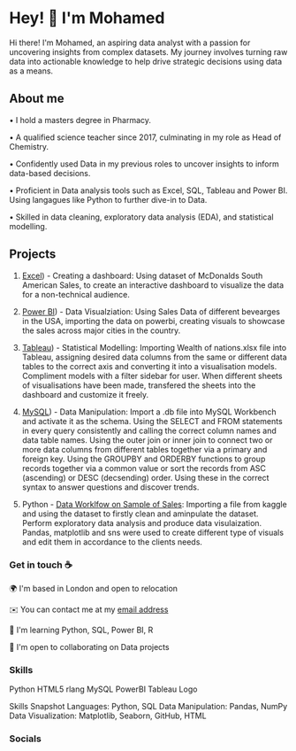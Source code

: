 #  Hey! 👋 I'm Mohamed

Hi there! I'm Mohamed, an aspiring data analyst with a passion for uncovering insights from complex datasets. My journey involves turning raw data into actionable knowledge to help drive strategic decisions using data as a means.

## About me

•	I hold a masters degree in Pharmacy.

•	A qualified science teacher since 2017, culminating in my role as Head of Chemistry.

• Confidently used Data in my previous roles to uncover insights to inform data-based decisions.

•	Proficient in Data analysis tools such as Excel, SQL, Tableau and Power BI. Using langagues like Python to further dive-in to Data.

•	Skilled in data cleaning, exploratory data analysis (EDA), and statistical modelling.

## Projects

1. [Excel](https://sites.google.com/view/mmdatalab/projects/excel)) - Creating a dashboard: Using dataset of McDonalds South American Sales, to create an interactive dashboard to visualize the data for a non-technical audience.

2. [Power BI](https://sites.google.com/view/mmdatalab/projects/power-bi)) - Data Visualziation: Using Sales Data of different bevearges in the USA, importing the data on powerbi, creating visuals to showcase the sales across major cities in the country.

3. [Tableau](https://sites.google.com/view/mmdatalab/projects/tableau)) - Statistical Modelling: Importing Wealth of nations.xlsx file into Tableau, assigning desired data columns from the same or different data tables to the correct axis and converting it into a visualisation models. Compliment models with a filter sidebar for user. When different sheets of visualisations have been made, transfered the sheets into the dashboard and customize it freely.

4. [MySQL](https://sites.google.com/view/mmdatalab/projects/sql)) - Data Manipulation: Import a .db file into MySQL Workbench and activate it as the schema. Using the SELECT and FROM statements in every query consistently and calling the correct column names and data table names. Using the outer join or inner join to connect two or more data columns from different tables together via a primary and foreign key. Using the GROUPBY and ORDERBY functions to group records together via a common value or sort the records from ASC (ascending) or DESC (decsending) order. Using these in the correct syntax to answer questions and discover trends.

5. Python - [Data Worklfow on Sample of Sales](https://www.kaggle.com/code/mohamedmohamed91/samples-sales-data/edit): Importing a file from kaggle and using the dataset to firstly clean and aminpulate the dataset. Perform exploratory data analysis and produce data visulaization. Pandas, matplotlib and sns were used to create different type of visuals and edit them in accordance to the clients needs. 

### Get in touch ☕
🌍  I'm based in London and open to relocation

✉️  You can contact me at my [email address](mohamed.dahirr@gmail.com)

🧠  I'm learning Python, SQL, Power BI, R

🤝  I'm open to collaborating on Data projects

### Skills

Python  HTML5 rlang MySQL   PowerBI  Tableau Logo  

Skills Snapshot Languages: Python, SQL Data Manipulation: Pandas, NumPy Data Visualization: Matplotlib, Seaborn, GitHub, HTML

### Socials
